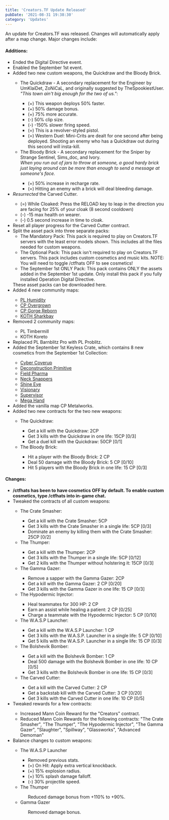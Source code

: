 ```yaml
---
title: 'Creators.TF Update Released'
pubDate: '2021-08-31 19:38:30'
category: 'Updates'
---
```


<p>An update for Creators.TF was released. Changes will automatically apply after a map change. Major changes include:</p>
    <h4>Additions:</h4>
    <ul>
        <li>Ended the Digital Directive event.</li>
        <li>Enabled the September 1st event.</li>
        <li>Added two new custom weapons, the Quickdraw and the Bloody Brick.</li>
            <ul>
                <li>The Quickdraw - A secondary replacement for the Engineer by UmKlaiDet, ZoNiCaL, and originally suggested by TheSpookiestUser.<br>
                    <i>"This town ain't big enough for the two of us."</i>:</li>
                <ul>
                    <li>(+) This weapon deploys 50% faster.</li>
                    <li>(+) 50% damage bonus.</li>
                    <li>(+) 75% more accurate.</li>
                    <li>(-) 50% clip size.</li>
                    <li>(-) -150% slower firing speed.</li>
                    <li>(=) This is a revolver-styled pistol.</li>
                    <li>(=) Western Duel: Mini-Crits are dealt for one second after being deployed.
                        Shooting an enemy who has a Quickdraw out during this second will insta-kill.</li>
                </ul>
                <li>The Bloody Brick - A secondary replacement for the Sniper by Strange Sentinel, Sims_doc, and Ivory.<br>
                    <i>When you run out of jars to throw at someone, a good hardy brick just laying around can be more than enough to send a message at someone's face.</i></li>
                <ul>
                    <li>(+) 50% increase in recharge rate.</li>
                    <li>(=) Hitting an enemy with a brick will deal bleeding damage.</li>
                </ul>
            </ul>
        <li><i>Resurrected</i> the Carved Cutter.</li>
            <ul>
                <li>(=) While Cloaked: Press the RELOAD key to leap in the direction you are facing for 25% of your cloak (8 second cooldown)</li>
                <li>(-) -15 max health on wearer.</li>
                <li>(-) 0.5 second increase in time to cloak.</li>
            </ul>
            <li>Reset all player progress for the Carved Cutter contract.</li>
        <li>Split the asset pack into three separate packs:
            <ul>
                <li>The Mandatory Pack: This pack is required to play on Creators.TF servers with the least error models shown. This includes all the files needed for custom weapons.</li>
                <li>The Optional Pack: This pack isn't required to play on Creators.TF servers. This pack includes custom cosmetics and music kits. NOTE: You will need to toggle /ctfhats OFF to see cosmetics!</li>
                <li>The September 1st ONLY Pack: This pack contains ONLY the assets added in the September 1st update. Only install this pack if you fully installed Operation Digital Directive.</li>
            </ul>
            These asset packs can be downloaded here.
        </li>
        <li>Added 4 new community maps:</li>
            <ul>
                <li><a href='https://steamcommunity.com/sharedfiles/filedetails/?id=971228749' target='_blank'>PL Humidity</a></li>
                <li><a href='https://steamcommunity.com/sharedfiles/filedetails/?id=503939302' target='_blank'>CP Overgrown</a></li>
                <li><a href='https://steamcommunity.com/sharedfiles/filedetails/?id=2424608178' target='_blank'>CP Gorge Reborn</a></li>
                <li><a href='https://steamcommunity.com/sharedfiles/filedetails/?id=2404226979' target='_blank'>KOTH Sharkbay</a></li>
            </ul>
        <li>Removed 2 community maps:</li>
            <ul>
                <li>PL Timbermill</li>
                <li>KOTH Koreto</li>
            </ul>
        <li>Replaced PL Barnblitz Pro with PL Problitz.</li>
        <li>Added the September 1st Keyless Crate, which contains 8 new cosmetics from the September 1st Collection:</li>
            <ul>
                <li><a href='https://steamcommunity.com/sharedfiles/filedetails/?id=1900375657' target='_blank'>Cyber Coverup</a></li>
                <li><a href='https://steamcommunity.com/sharedfiles/filedetails/?id=170436250' target='_blank'>Deconstruction Primitive</a></li>
                <li><a href='https://steamcommunity.com/sharedfiles/filedetails/?id=1385790685' target='_blank'>Field Pharma</a></li>
                <li><a href='https://steamcommunity.com/sharedfiles/filedetails/?id=2109837993' target='_blank'>Neck Snappers</a></li>
                <li><a href='https://steamcommunity.com/sharedfiles/filedetails/?id=2327485236' target='_blank'>Shine Eye</a></li>
                <li><a href='https://steamcommunity.com/sharedfiles/filedetails/?id=2129169899' target='_blank'>Visionary</a></li>
                <li><a href='https://steamcommunity.com/sharedfiles/filedetails/?id=1899455248' target='_blank'>Supervisor</a></li>
                <li><a href='https://steamcommunity.com/sharedfiles/filedetails/?id=1790475603' target='_blank'>Mega Hand</a></li>
            </ul>
        <li>Added the vanilla map CP Metalworks.</li>
        <li>Added two new contracts for the two new weapons:</li>
        <ul>
            <li>The Quickdraw:</li>
            <ul>
                <li>Get a kill with the Quickdraw: 2CP</li>
                <li>Get 3 kills with the Quickdraw in one life: 15CP [0/3]</li>
                <li>Get a duel kill with the Quickdraw: 50CP [0/1]</li>
            </ul>
            <li>The Bloody Brick:</li>
            <ul>
                <li>Hit a player with the Bloody Brick: 2 CP</li>
                <li>Deal 50 damage with the Bloody Brick: 5 CP [0/10]</li>
                <li>Hit 5 players with the Bloody Brick in one life: 15 CP [0/3]</li>
            </ul>
        </ul>
    </ul>

<h4>Changes:</h4>
    <ul>
        <li><b>/ctfhats has been to have cosmetics OFF by default. To enable custom cosmetics, type /ctfhats into in-game chat.</b></li>
        <li>Tweaked the contracts of all custom weapons:</li>
            <ul>
                <li>The Crate Smasher:</li>
                <ul>
                    <li>Get a kill with the Crate Smasher: 5CP</li>
                    <li>Get 3 kills with the Crate Smasher in a single life: 5CP [0/3]</li>
                    <li>Dominate an enemy by killing them with the Crate Smasher: 25CP [0/2]</li>
                </ul>
                <li>The Thumper:</li>
                <ul>
                    <li>Get a kill with the Thumper: 2CP</li>
                    <li>Get 3 kills with the Thumper in a single life: 5CP [0/12]</li>
                    <li>Get 2 kills with the Thumper without holstering it: 15CP [0/3]</li>
                </ul>
                <li>The Gamma Gazer:</li>
                <ul>
                    <li>Remove a sapper with the Gamma Gazer: 2CP</li>
                    <li>Get a kill with the Gamma Gazer: 2 CP [0/20]</li>
                    <li>Get 3 kills with the Gamma Gazer in one life: 15 CP [0/3]</li>
                </ul>
                <li>The Hypodermic Injector:</li>
                <ul>
                    <li>Heal teammates for 300 HP: 2 CP</li>
                    <li>Earn an assist while healing a patient: 2 CP [0/25]</li>
                    <li>Charge a teammate with the Hypodermic Injector: 5 CP [0/10]</li>
                </ul>
                <li>The W.A.S.P Launcher:</li>
                <ul>
                    <li>Get a kill with the W.A.S.P Launcher: 1 CP</li>
                    <li>Get 3 kills with the W.A.S.P. Launcher in a single life: 5 CP [0/10]</li>
                    <li>Get 5 kills with the W.A.S.P. Launcher in a single life: 15 CP [0/3]</li>
                </ul>
                <li>The Bolshevik Bomber:</li>
                <ul>
                    <li>Get a kill with the Bolshevik Bomber: 1 CP</li>
                    <li>Deal 500 damage with the Bolshevik Bomber in one life: 10 CP [0/5]</li>
                    <li>Get 3 kills with the Bolshevik Bomber in one life: 15 CP [0/3]</li>
                </ul>
                <li>The Carved Cutter:</li>
                <ul>
                    <li>Get a kill with the Carved Cutter: 2 CP</li>
                    <li>Get a backstab kill with the Carved Cutter: 3 CP [0/20]</li>
                    <li>Get 3 kills with the Carved Cutter in one life: 10 CP [0/5]</li>
                </ul>
            </ul>
        <li>Tweaked rewards for a few contracts:</li>
            <ul>
                <li>Increased Mann Coin Reward for the "Creators" contract.</li>
                <li>Reduced Mann Coin Rewards for the following contracts:
                    "The Crate Smasher", "The Thumper", "The Hypodermic Injector",
                    "The Gamma Gazer", "Slaughter", "Spillway", "Glassworks",
                    "Advanced Demoman"</li>
            </ul>
        <li>Balance changes to custom weapons:</li>
            <ul>
                <li>The W.A.S.P Launcher</li>
                    <ul>
                        <li>Removed previous stats.</li>
                        <li>(=) On Hit: Apply extra vertical knockback.</li>
                        <li>(+) 15% explosion radius.</li>
                        <li>(+) 10% splash damage falloff.</li>
                        <li>(-) 30% projectile speed.</li>
                    </ul>
                <li>The Thumper</li>
                    <ul>
                        Reduced damage bonus from +110% to +90%.
                    </ul>
                <li>Gamma Gazer</li>
                    <ul>
                        Removed damage bonus.
                    </ul>
            </ul>
    </ul>
</ul>
